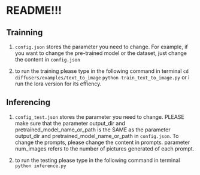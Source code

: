 # README!!!

## Trainning
1. `config.json` stores the parameter you need to change.
For example, if you want to change the pre-trained model or the dataset, just change the content in `config.json`

2. to run the training please type in the following command in terminal
`cd diffusers/examples/text_to_image`
`python train_text_to_image.py` or i run the lora version for its effiency.

## Inferencing
1. `config_test.json` stores the parameter you need to change. PLEASE make sure that the parameter output_dir and pretrained_model_name_or_path is the SAME as the parameter output_dir and pretrained_model_name_or_path in `config.json`. To change the prompts, please change the content in prompts. parameter num_images refers to the number of pictures generated of each prompt.

2. to run the testing please type in the following command in terminal
`python inference.py`